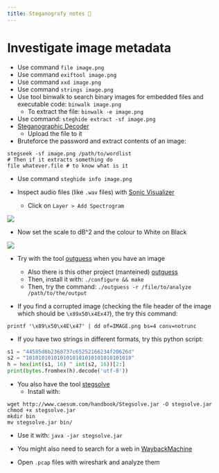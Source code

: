 ```yaml
---
title: Steganografy notes 🐅
---
```


# Investigate image metadata

- Use command `file image.png`
- Use command `exiftool image.png`
- Use command `xxd image.png`
- Use command `strings image.png`
- Use tool binwalk to search binary images for embedded files and executable code: `binwalk image.png`
  - To extract the file: `binwalk -e image.png`
- Use command: `steghide extract -sf image.png`
- [Steganographic Decoder](https://futureboy.us/stegano/decinput.html)
  - Upload the file to it
- Bruteforce the password and extract contents of an image:

```shell
stegseek -sf image.png /path/to/wordlist
# Then if it extracts something do
file whatever.file # to know what is it
```

- Use command `steghide info image.png`

- Inspect audio files (like `.wav` files) with [Sonic Visualizer](https://www.sonicvisualiser.org/)
  - Click on `Layer > Add Spectrogram`

![](Pasted%20image%2020240306215008.png)

- Now set the scale to dB^2 and the colour to White on Black

![](Pasted%20image%2020240306215637.png)

- Try with the tool [outguess](https://github.com/crorvick/outguess) when you have an image

  - Also there is this other project (manteined) [outguess](https://github.com/resurrecting-open-source-projects/outguess)
  - Then, install it with: `./configure && make`
  - Then, try the command: `./outguess -r /file/to/analyze /path/to/the/output`

- If you find a corrupted image (checking the file header of the image which should be `\x89x50\x4Ex47`), the try this command:

```shell
printf '\x89\x50\x4E\x47' | dd of=IMAGE.png bs=4 conv=notrunc
```

- If you have two strings in different formats, try this python script:

```python
s1 = "44585d6b2368737c65252166234f20626d"
s2 = "1010101010101010101010101010101010"
h = hex(int(s1, 16) ^ int(s2, 16))[2:]
print(bytes.fromhex(h).decode('utf-8'))
```

- You also have the tool [stegsolve](https://wiki.bi0s.in/steganography/stegsolve/)
  - Install with:

```shell
wget http://www.caesum.com/handbook/Stegsolve.jar -O stegsolve.jar
chmod +x stegsolve.jar
mkdir bin
mv stegsolve.jar bin/
```

- Use it with: `java -jar stegsolve.jar`
- You might also need to search for a web in [WaybackMachine](https://archive.org/web/)

- Open `.pcap` files with wireshark and analyze them
